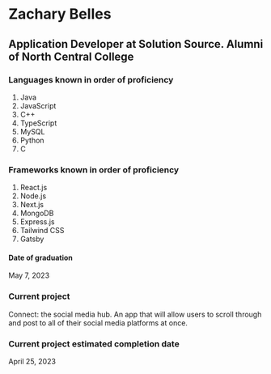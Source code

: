 # Zachary Belles
## Application Developer at Solution Source. Alumni of North Central College

### Languages known in order of proficiency
1. Java
2. JavaScript
3. C++
4. TypeScript
5. MySQL
6. Python
7. C

### Frameworks known in order of proficiency
1. React.js
2. Node.js
3. Next.js
4. MongoDB
5. Express.js
6. Tailwind CSS
7. Gatsby

#### Date of graduation
May 7, 2023

### Current project
Connect: the social media hub. An app that will allow users to scroll through and post to all of their social media platforms at once.

### Current project estimated completion date
April 25, 2023

<!---
zmbelles/zmbelles is a ✨ special ✨ repository because its `README.md` (this file) appears on your GitHub profile.
You can click the Preview link to take a look at your changes.
--->
